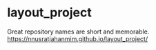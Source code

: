 # layout_project
Great repository names are short and memorable.
https://nnusratjahanmim.github.io/layout_project/
